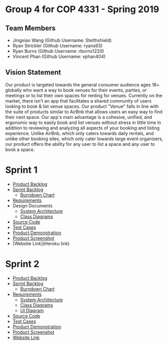 # Group 4 for COP 4331 - Spring 2019

## Team Members

- Jingxiao Wang (Github Username: Stelthshield)
- Ryan Strickler (Github Username: ryans93)
- Ryan Burns (Github Username: rburns1220)
- Vincent Phan (Github Username: vphan404)

## Vision Statement

Our product is targeted towards the general consumer audience ages 18+ globally who want a way to book venues for their events, parties, or meetings or to list their own spaces for renting for venues. Currently on the market, there isn't an app that facilitates a shared community of users looking to book & list venue spaces. Our product "Venue" falls in line with the suite of products similar to AirBnb that allows users an easy way to find their next space. Our app's main advantage is a cohesive, unified, and ergonomic way to easily book and list venues without stress in little time in addition to reviewing and analyzing all aspects of your booking and listing experience. Unlike AirBnb, which only caters towards daily rentals, and unlike other booking sites, which only cater towards large event organizers, our product offers the ability for any user to list a space and any user to book a space. 

# Sprint 1

- [Product Backlog](https://github.com/Stelthshield/COP4331_Spring2019_Group4/blob/master/sprint1/product_backlog.md)
- [Sprint Backlog](https://github.com/Stelthshield/COP4331_Spring2019_Group4/blob/master/sprint1/sprint_backlog.md)
  - [Burndown Chart](https://i.imgur.com/7DH5S21.png)
- [Requirements](https://github.com/Stelthshield/COP4331_Spring2019_Group4/blob/master/sprint1/requirements.md)
- Design Documents
  - [System Architecture](https://github.com/Stelthshield/COP4331_Spring2019_Group4/blob/master/sprint1/architecture.md)
  - [Class Diagrams](https://imgur.com/a/Z2U1CMO)
- [Source Code](https://github.com/Stelthshield/COP4331_Spring2019_Group4/tree/master/venue)
- [Test Cases](https://github.com/Stelthshield/COP4331_Spring2019_Group4/blob/master/sprint1/tests.md)
- [Product Demonstration](https://youtu.be/kp_h6RdZ3Os)
- [Product Screenshot](https://i.imgur.com/rl9ojJv.png)
- [Website Link](Heroku link)

# Sprint 2

- [Product Backlog](https://github.com/Stelthshield/COP4331_Spring2019_Group4/blob/master/sprint2/product_backlog.md)
- [Sprint Backlog](https://github.com/Stelthshield/COP4331_Spring2019_Group4/blob/master/sprint2/sprint_backlog.md)
  - [Burndown Chart](https://github.com/Stelthshield/COP4331_Spring2019_Group4/blob/master/sprint2/Burndown%20Chart%20Sprint%202.png)
- [Requirements](https://github.com/Stelthshield/COP4331_Spring2019_Group4/blob/master/sprint2/requirements.md)
  - [System Architecture](https://github.com/Stelthshield/COP4331_Spring2019_Group4/blob/master/sprint2/architecture.md)
  - [Class Diagrams](https://imgur.com/a/Z2U1CMO)
  - [UI Diagram](https://raw.githubusercontent.com/Stelthshield/COP4331_Spring2019_Group4/master/sprint2/UI%20Diagram.jpg)
- [Source Code](https://github.com/Stelthshield/COP4331_Spring2019_Group4/tree/master/venue)
- [Test Cases](https://github.com/Stelthshield/COP4331_Spring2019_Group4/blob/master/sprint2/tests.md)
- [Product Demonstration](https://youtu.be/kp_h6RdZ3Os)
- [Product Screenshot](https://i.imgur.com/rl9ojJv.png)
- [Website Link](https://frozen-waters-78208.herokuapp.com/)

